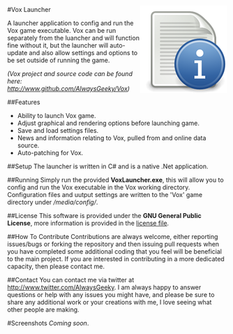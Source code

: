 <img src="readme_icon.png" align="right" />
#Vox Launcher

A launcher application to config and run the Vox game executable. Vox can be run separately from the luancher and will function fine without it, but the launcher will auto-update and also allow settings and options to be set outside of running the game.

*(Vox project and source code can be found here: http://www.github.com/AlwaysGeeky/Vox)*

##Features
* Ability to launch Vox game.
* Adjust graphical and rendering options before launching game.
* Save and load settings files.
* News and information relating to Vox, pulled from and online data source.
* Auto-patching for Vox.

##Setup
The launcher is written in C# and is a native .Net application.

##Running
Simply run the provided **VoxLauncher.exe**, this will allow you to config and run the Vox executable in the Vox working directory. Configuration files and uutput settings are written to the 'Vox' game directory under */media/config/*.

##License
This software is provided under the **GNU General Public License**, more information is provided in the [license file](https://github.com/AlwaysGeeky/VoxLauncher/blob/master/LICENSE.md).

##How To Contribute
Contributions are always welcome, either reporting issues/bugs or forking the repository and then issuing pull requests when you have completed some additional coding that you feel will be beneficial to the main project. If you are interested in contributing in a more dedicated capacity, then please contact me.

##Contact
You can contact me via twitter at http://www.twitter.com/AlwaysGeeky. I am always happy to answer questions or help with any issues you might have, and please be sure to share any additional work or your creations with me, I love seeing what other people are making.

#Screenshots
*Coming soon*.

